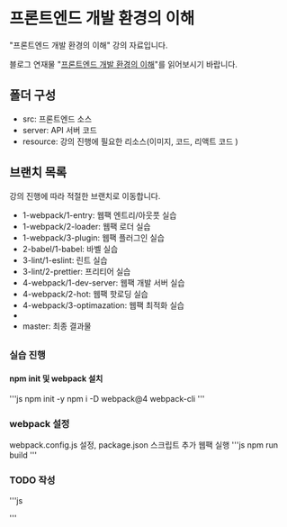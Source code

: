 # 프론트엔드 개발 환경의 이해

"프론트엔드 개발 환경의 이해" 강의 자료입니다.

블로그 연재물 "[프론트엔드 개발 환경의 이해](http://jeonghwan-kim.github.io/series/2019/12/09/frontend-dev-env-npm.html)"를 읽어보시기 바랍니다.

## 폴더 구성

-   src: 프론트엔드 소스
-   server: API 서버 코드
-   resource: 강의 진행에 필요한 리소스(이미지, 코드, 리액트 코드 )

## 브랜치 목록

강의 진행에 따라 적절한 브랜치로 이동합니다.

-   1-webpack/1-entry: 웹팩 엔트리/아웃풋 실습
-   1-webpack/2-loader: 웹팩 로더 실습
-   1-webpack/3-plugin: 웹팩 플러그인 실습
-   2-babel/1-babel: 바벨 실습
-   3-lint/1-eslint: 린트 실습
-   3-lint/2-prettier: 프리티어 실습
-   4-webpack/1-dev-server: 웹팩 개발 서버 실습
-   4-webpack/2-hot: 웹팩 핫로딩 실습
-   4-webpack/3-optimazation: 웹팩 최적화 실습
-
-   master: 최종 결과물

##

### 실습 진행

#### npm init 및 webpack 설치

'''js
npm init -y
npm i -D webpack@4 webpack-cli
'''

### webpack 설정

webpack.config.js 설정, package.json 스크립트 추가
웹팩 실행
'''js
npm run build
'''

### TODO 작성

'''js

<script src="./dist/main.js"></script>

'''
